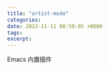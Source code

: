 ```yaml
---
title: "artist-mode"
categories: 
date: 2022-11-11 08:59:05 +0800
tags: 
excerpt: 
---
```




Emacs 内置插件






